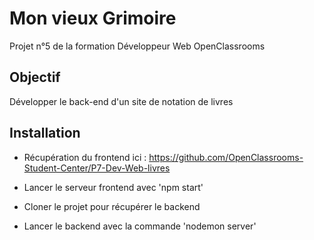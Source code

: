 # Mon vieux Grimoire

Projet n°5 de la formation Développeur Web OpenClassrooms

## Objectif

Développer le back-end d'un site de notation de livres

## Installation

- Récupération du frontend ici : https://github.com/OpenClassrooms-Student-Center/P7-Dev-Web-livres

- Lancer le serveur frontend avec 'npm start'

- Cloner le projet pour récupérer le backend

- Lancer le backend avec la commande 'nodemon server'